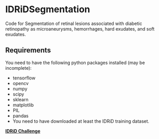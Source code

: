 # IDRiDSegmentation
Code for Segmentation of retinal lesions associated with diabetic retinopathy as microaneurysms, hemorrhages, hard exudates, and soft exudates.
## Requirements
You need to have the following python packages installed (may be incomplete):
- tensorflow
- opencv
- numpy
- scipy
- sklearn
- matplotlib
- PIL
- pandas
- You need to have downloaded at least the IDRiD training dataset.

**[IDRiD Challenge](https://idrid.grand-challenge.org/)**

